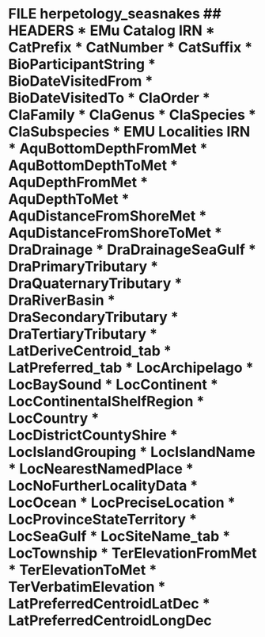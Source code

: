 # FILE 	herpetology_seasnakes ## HEADERS * EMu Catalog IRN   * CatPrefix   * CatNumber   * CatSuffix   * BioParticipantString   * BioDateVisitedFrom   * BioDateVisitedTo   * ClaOrder   * ClaFamily   * ClaGenus   * ClaSpecies   * ClaSubspecies   * EMU Localities IRN   * AquBottomDepthFromMet   * AquBottomDepthToMet   * AquDepthFromMet   * AquDepthToMet   * AquDistanceFromShoreMet   * AquDistanceFromShoreToMet   * DraDrainage   * DraDrainageSeaGulf   * DraPrimaryTributary   * DraQuaternaryTributary   * DraRiverBasin   * DraSecondaryTributary   * DraTertiaryTributary   * LatDeriveCentroid_tab   * LatPreferred_tab   * LocArchipelago   * LocBaySound   * LocContinent   * LocContinentalShelfRegion   * LocCountry   * LocDistrictCountyShire   * LocIslandGrouping   * LocIslandName   * LocNearestNamedPlace   * LocNoFurtherLocalityData   * LocOcean   * LocPreciseLocation   * LocProvinceStateTerritory   * LocSeaGulf   * LocSiteName_tab   * LocTownship   * TerElevationFromMet   * TerElevationToMet   * TerVerbatimElevation   * LatPreferredCentroidLatDec   * LatPreferredCentroidLongDec   
				